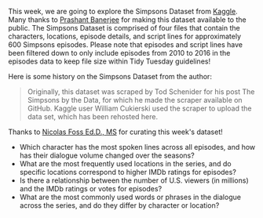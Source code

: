 This week, we are going to explore the Simpsons Dataset from [Kaggle](https://www.kaggle.com/datasets/prashant111/the-simpsons-dataset).  Many thanks to [Prashant Banerjee](https://www.kaggle.com/prashant111) for making this dataset available to the public.  The Simpsons Dataset is comprised of four files that contain the characters, locations, episode details, and script lines for approximately 600 Simpsons episodes.  Please note that episodes and script lines have been filtered down to only include episodes from 2010 to 2016 in the episodes data to keep file size within Tidy Tuesday guidelines!

Here is some history on the Simpsons Dataset from the author:

> Originally, this dataset was scraped by Tod Schenider for his post The Simpsons by the Data, for which he made the scraper available on GitHub. Kaggle user William Cukierski used the scraper to upload the data set, which has been rehosted here.

Thanks to [Nicolas Foss Ed.D., MS](https://github.com/nicolasfoss) for curating this week's dataset!

* Which character has the most spoken lines across all episodes, and how has their dialogue volume changed over the seasons?
* What are the most frequently used locations in the series, and do specific locations correspond to higher IMDb ratings for episodes?
* Is there a relationship between the number of U.S. viewers (in millions) and the IMDb ratings or votes for episodes?
* What are the most commonly used words or phrases in the dialogue across the series, and do they differ by character or location?